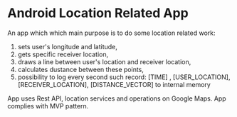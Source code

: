 # Android Location Related App

An app which which main purpose is to do some location related work:

1) sets user's longitude and latitude,
2) gets specific receiver location,
3) draws a line between user's location and receiver location,
4) calculates dustance between these points,
5) possibility to log every second such record: [TIME] , [USER_LOCATION], [RECEIVER_LOCATION],
[DISTANCE_VECTOR] to internal memory 

 App uses Rest API, location services and operations on Google Maps. App complies with MVP pattern.
